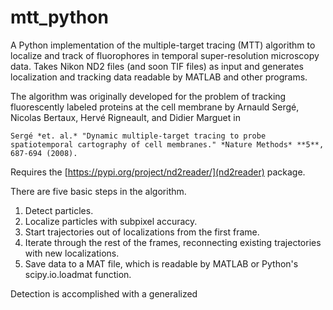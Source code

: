 # mtt_python

A Python implementation of the multiple-target tracing (MTT) algorithm to localize and track of fluorophores in temporal super-resolution microscopy data. Takes Nikon ND2 files (and soon TIF files) as input and generates localization and tracking data readable by MATLAB and other programs.

The algorithm was originally developed for the problem of tracking fluorescently labeled proteins at the cell membrane by Arnauld Sergé, Nicolas Bertaux, Hervé Rigneault, and Didier Marguet in

	Sergé *et. al.* "Dynamic multiple-target tracing to probe spatiotemporal cartography of cell membranes." *Nature Methods* **5**, 687-694 (2008).

Requires the [https://pypi.org/project/nd2reader/](nd2reader) package.

There are five basic steps in the algorithm.
1. Detect particles.
2. Localize particles with subpixel accuracy.
3. Start trajectories out of localizations from the first frame.
4. Iterate through the rest of the frames, reconnecting existing trajectories with new localizations.
5. Save data to a MAT file, which is readable by MATLAB or Python's scipy.io.loadmat function.

Detection is accomplished with a generalized
